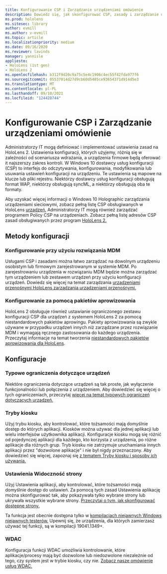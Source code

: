```yaml
---
title: Konfigurowanie CSP i Zarządzanie urządzeniami omówienie
description: Dowiedz się, jak skonfigurować CSP, zasady i zarządzanie urządzeniami przy użyciu pakietów Zarządzanie urządzeniami mobilnych i aprowingu.
ms.prod: hololens
ms.sitesec: library
author: evmill
ms.author: v-evmill
ms.topic: article
ms.localizationpriority: medium
ms.date: 09/16/2020
ms.reviewer: lavinds
manager: yannisle
appliesto:
- HoloLens (1st gen)
- HoloLens 2
ms.openlocfilehash: b312f9d20c9a75c5e4c1906c4ec55f42fda977f6
ms.sourcegitcommit: 05537014d27d9cb60d5485ce93654371d914d5e3
ms.translationtype: MT
ms.contentlocale: pl-PL
ms.lasthandoff: 09/10/2021
ms.locfileid: "124428744"
---
```

# <a name="configure-csps-and-device-management-overview"></a>Konfigurowanie CSP i Zarządzanie urządzeniami omówienie

Administratorzy IT mogą definiować i implementować ustawienia zasad na HoloLens 2. Ustawienia konfiguracji, których użyjemy, różnią się w zależności od scenariusza wdrażania, a urządzenia firmowe będą oferować it najszerszy zakres kontroli. W Windows 10 dostawcy usług konfiguracji (CSP) to interfejs do odczytywania, konfigurowania, modyfikowania lub usuwania ustawień konfiguracji na urządzeniu. Te ustawienia są mapowe na klucze lub pliki rejestru. Niektórzy dostawcy usług konfiguracji obsługują format WAP, niektórzy obsługują syncML, a niektórzy obsługują oba te formaty.

Aby uzyskać więcej informacji o Windows 10 Holographic zarządzania urządzeniami sieciowymi, zobacz pełną listę CSP obsługiwanych w HoloLens [urządzeń.](/windows/client-management/mdm/configuration-service-provider-reference#hololens)
Administratorzy IT mogą również zarządzać programem Policy CSP na urządzeniach. Zobacz pełną listę adresów CSP zasad obsługiwanych przez program [HoloLens 2.](/windows/client-management/mdm/policy-csps-supported-by-hololens2)

## <a name="configuration-methods"></a>Metody konfiguracji

### <a name="configure-with-mdm"></a>Konfigurowanie przy użyciu rozwiązania MDM

Usługami CSP i zasadami można łatwo zarządzać na dowolnym urządzeniu osobistym lub firmowym zarejestrowanym w systemie MDM. Po zarejestrowaniu urządzenia w rozwiązaniu MDM będzie można zarządzać tym urządzeniem lub zestawem urządzeń przy użyciu konfiguracji urządzeń. Dowiedz się więcej na temat zarządzania [urządzeniami przenośnymi HoloLens zarządzania urządzeniami przenośnymi.](hololens-mdm-configure.md)

### <a name="configure-with-provisioning-packages"></a>Konfigurowanie za pomocą pakietów aprowizowania

HoloLens 2 obsługuje również ustawianie ograniczonego zestawu konfiguracji CSP dla urządzeń z systemem HoloLens 2 za pomocą niestandardowych pakietów aprowingu. Pakiety aprowizowania są zwykle używane w przypadku urządzeń innych niż zarządzane przez rozwiązanie MDM i wymagają ręcznego zastosowania do każdego urządzenia. Przeczytaj informacje na temat tworzenia [niestandardowych pakietów aprowizowania dla HoloLens](hololens-provisioning.md).

## <a name="configurations"></a>Konfiguracje

### <a name="common-device-restrictions"></a>Typowe ograniczenia dotyczące urządzeń

Niektóre ograniczenia dotyczące urządzeń są tak proste, jak wyłączenie funkcjonalności lub połączenia z urządzeniem. Aby dowiedzieć się więcej o tych ograniczeniach, przeczytaj [więcej na temat typowych ograniczeń dotyczących urządzeń.](hololens-common-device-restrictions.md)

### <a name="kiosk-modes"></a>Tryby kiosku

Użyj trybu kiosku, aby kontrolować, które tożsamości mają domyślnie dostęp do których aplikacji. Kiosków można używać dla jednej aplikacji lub wielu interfejsów użytkownika aplikacji. Konfiguracje kiosku mogą się różnić od pojedynczej aplikacji dla każdego, kto korzysta z urządzenia, po różne aplikacje dla różnych grup. Tryb kiosku nie zatrzymuje uruchamiania innych aplikacji przez "dozwolone aplikacje" i nie był nigdy przeznaczony. Aby dowiedzieć się więcej, zapoznaj się [z tematem Tryby kiosku i sposoby ich używania.](hololens-kiosk.md)

### <a name="settings-page-visibility"></a>Ustawienia Widoczność strony

Użyj Ustawienia aplikacji, aby kontrolować, które tożsamości mają domyślnie dostęp do ustawień. Za pomocą tych zasad Ustawienia aplikację można skonfigurować tak, aby pokazywała tylko wybrane strony lub ukrywała wszystkie wybrane strony. [Przeczytaj o tym, jak skonfigurować dostępne strony.](settings-uri-list.md)

Ta funkcja jest obecnie dostępna tylko w [kompilacjach niejawnych Windows niejawnych testerów.](hololens-insider.md) Upewnij się, że urządzenia, dla których zamierzasz używać tej funkcji, są w kompilacji 19041.1349+.

### <a name="wdac"></a>WDAC

Konfiguracja funkcji WDAC umożliwia kontrolowanie, które aplikacje/procesy mają być dozwolone lub niedozwolone niezależnie od tego, czy system jest w trybie kiosku, czy nie.
[Zobacz nasze omówienie usług WDAC.](windows-defender-application-control-wdac.md)
